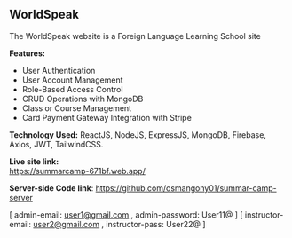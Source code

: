 ## WorldSpeak
The WorldSpeak website is a Foreign  Language Learning School site

**Features:**
- User Authentication 
- User Account Management
- Role-Based Access Control
- CRUD Operations with MongoDB
- Class or Course Management
- Card Payment Gateway Integration with Stripe

**Technology Used:** ReactJS, NodeJS, ExpressJS, MongoDB, Firebase, Axios, JWT, TailwindCSS.

**Live site link:**  
https://summarcamp-671bf.web.app/

**Server-side Code link**: https://github.com/osmangony01/summar-camp-server

[
    admin-email: user1@gmail.com , 
    admin-password: User11@
]
[
    instructor-email: user2@gmail.com , 
    instructor-pass: User22@
]
